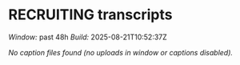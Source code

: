 # RECRUITING transcripts
_Window:_ past 48h
_Build:_ 2025-08-21T10:52:37Z

_No caption files found (no uploads in window or captions disabled)._ 
